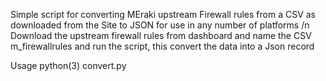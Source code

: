 
Simple script for converting MEraki upstream Firewall rules from a CSV as downloaded from the Site to JSON
for use in any number of platforms /n
Download the upstream firewall rules from dashboard and name the CSV m_firewallrules and run the script, this
convert the data into a Json record

Usage python(3) convert.py

